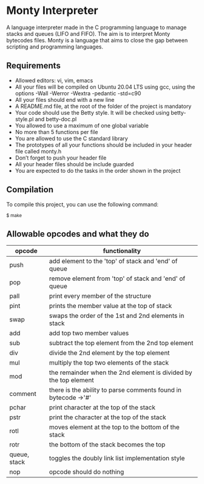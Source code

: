 # Monty Interpreter
A language interpreter made in the C programming language to manage stacks and queues (LIFO and FIFO). The aim is to interpret Monty bytecodes files. Monty is a language that aims to close the gap between scripting and programming languages.
## Requirements
- Allowed editors: vi, vim, emacs
- All your files will be compiled on Ubuntu 20.04 LTS using gcc, using the options -Wall -Werror -Wextra -pedantic -std=c90
- All your files should end with a new line
- A README.md file, at the root of the folder of the project is mandatory
- Your code should use the Betty style. It will be checked using betty-style.pl and betty-doc.pl
- You allowed to use a maximum of one global variable
- No more than 5 functions per file
- You are allowed to use the C standard library
- The prototypes of all your functions should be included in your header file called monty.h
- Don’t forget to push your header file
- All your header files should be include guarded
- You are expected to do the tasks in the order shown in the project
## Compilation
To compile this project, you can use the following command:

<sub>$ make</sub>
## Allowable opcodes and what they do
|opcode	| functionality|
|------ | -------------|
|push | add element to the 'top' of stack and 'end' of queue|
|pop | remove element from 'top' of stack and 'end' of queue|
|pall | print every member of the structure|
|pint | prints the member value at the top of stack|
|swap | swaps the order of the 1st and 2nd elements in stack|
|add | add top two member values|
|sub | subtract the top element from the 2nd top element|
|div | divide the 2nd element by the top element|
|mul | multiply the top two elements of the stack|
|mod | the remainder when the 2nd element is divided by the top element|
|comment | there is the ability to parse comments found in bytecode ->'#'|
|pchar | print character at the top of the stack|
|pstr | print the character at the top of the stack|
|rotl | moves element at the top to the bottom of the stack|
|rotr | the bottom of the stack becomes the top|
|queue, stack | toggles the doubly link list implementation style|
|nop | opcode should do nothing|
